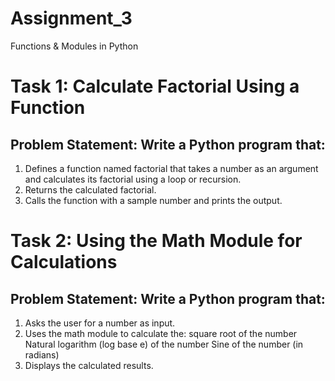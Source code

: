 # Assignment_3
Functions &amp; Modules in Python
# Task 1: Calculate Factorial Using a Function 


## Problem Statement: Write a Python program that:
1.   Defines a function named factorial that takes a number as an argument and calculates its factorial using a loop or recursion.
2.   Returns the calculated factorial.
3.   Calls the function with a sample number and prints the output.


# Task 2: Using the Math Module for Calculations
 
## Problem Statement: Write a Python program that:
1.   Asks the user for a number as input.
2.   Uses the math module to calculate the:
   square root of the number
   Natural logarithm (log base e) of the number
   Sine of the number (in radians)
3.   Displays the calculated results.
